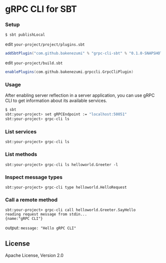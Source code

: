gRPC CLI for SBT
======================

### Setup

```sh
$ sbt publishLocal
```

edit `your-project/project/plugins.sbt`

```scala
addSbtPlugin("com.github.bakenezumi" % "grpc-cli-sbt" % "0.1.0-SNAPSHOT")
```

edit `your-project/build.sbt`

```scala
enablePlugins(com.github.bakenezumi.grpccli.GrpcCliPlugin)
```

### Usage

After enabling server reflection in a server application, you can use gRPC CLI to get information about its available services.

```sh
$ sbt
sbt:your-project> set gRPCEndpoint := "localhost:50051"
sbt:your-project> grpc-cli ls
```

### List services
```
sbt:your-project> grpc-cli ls
```

### List methods
```
sbt:your-project> grpc-cli ls helloworld.Greeter -l
```

### Inspect message types
```
sbt:your-project> grpc-cli type helloworld.HelloRequest
```

### Call a remote method

```
sbt:your-project> grpc-cli call helloworld.Greeter.SayHello
reading request message from stdin...
{name:"gRPC CLI"}

```
output: `message: "Hello gRPC CLI"`


License
--------
Apache License, Version 2.0
